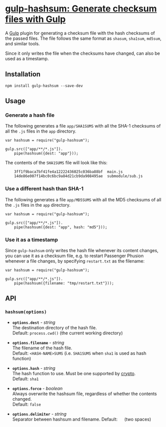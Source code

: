 # [gulp-hashsum: Generate checksum files with Gulp](https://el-tramo.be/gulp-hashsum)

A [Gulp](http://gulpjs.com/) plugin for generating a checksum file with the hash checksums of the
passed files. The file follows the same format as `shasum`, `sha1sum`, `md5sum`, and similar tools.

Since it only writes the file when the checksums have changed, can also be used as a timestamp.

## Installation

    npm install gulp-hashsum --save-dev


## Usage

### Generate a hash file

The following generates a file `app/SHA1SUMS` with all the SHA-1 checksums of all the
`.js` files in the `app` directory.

    var hashsum = require("gulp-hashsum");

    gulp.src(["app/**/*.js"]).
        pipe(hashsum({dest: "app"}));

The contents of the `SHA1SUMS` file will look like this:

		3ff1f9baca7bf41fe4a12222436025c036ba88bf  main.js
		14de86e007f14bc0c6bc9a84d21cb9da908495ae  submodule/sub.js


### Use a different hash than SHA-1

The following generates a file `app/MD5SUMS` with all the MD5 checksums of all the
`.js` files in the `app` directory.

    var hashsum = require("gulp-hashsum");

    gulp.src(["app/**/*.js"]).
        pipe(hashsum({dest: "app", hash: "md5"}));


### Use it as a timestamp

Since `gulp-hashsum` only writes the hash file whenever its content changes, you can
use it as a checksum file, e.g. to restart Passenger Phusion whenever a file changes,
by specifying `restart.txt` as the filename:

    var hashsum = require("gulp-hashsum");

    gulp.src(["app/**/*.js"]).
        pipe(hashsum({filename: "tmp/restart.txt"}));


## API

### `hashsum(options)`

- **`options.dest`** - *string*  
    The destination directory of the hash file.  
    Default: `process.cwd()` (the current working directory)

- **`options.filename`** - *string*  
    The filename of the hash file.  
    Default: `<HASH-NAME>SUMS` (i.e. `SHA1SUMS` when `sha1` is used as hash function)

- **`options.hash`** - *string*  
    The hash function to use. Must be one supported by 
    [crypto](https://www.npmjs.org/package/crypto).  
    Default: `sha1`

- **`options.force`** - *boolean*  
    Always overwrite the hashsum file, regardless of whether the contents changed.  
    Default: `false`

- **`options.delimiter`** - *string*  
    Separator between hashsum and filename.
    Default: `  ` (two spaces)
